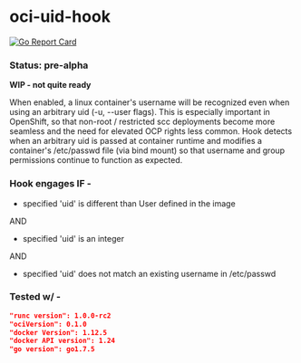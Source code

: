 # oci-uid-hook
[![Go Report Card](https://goreportcard.com/badge/github.com/tchughesiv/oci-uid-hook)](https://goreportcard.com/report/github.com/tchughesiv/oci-uid-hook)

### Status: pre-alpha

**WIP - not quite ready**

When enabled, a linux container's username will be recognized even when using an arbitrary uid (-u, --user flags). This is especially important in OpenShift, so that non-root / restricted scc deployments become more seamless and the need for elevated OCP rights less common.
Hook detects when an arbitrary uid is passed at container runtime and modifies a container's /etc/passwd file (via bind mount) so that username and group permissions continue to function as expected.

### Hook engages IF -

 - specified 'uid' is different than User defined in the image
 
 AND
 
 - specified 'uid' is an integer

 AND

 - specified 'uid' does not match an existing username in /etc/passwd

### Tested w/ -
```json
"runc version": 1.0.0-rc2
"ociVersion": 0.1.0
"docker Version": 1.12.5
"docker API version": 1.24
"go version": go1.7.5
```